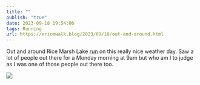 ```yaml
---
title: ""
publish: "true"
date: 2023-09-18 19:54:06
tags: Running
url: https://ericmwalk.blog/2023/09/18/out-and-around.html
---
```


Out and around Rice Marsh Lake [run](https://strava.com/activities/9873907490)  on this really nice weather day. Saw a lot of people out there for a Monday morning at 9am but who am I to judge as I was one of those people out there too.

![](https://ericmwalk.blog/uploads/2023/ca6e51e2-3fed-464c-b0fe-efd857f9a344.jpg)